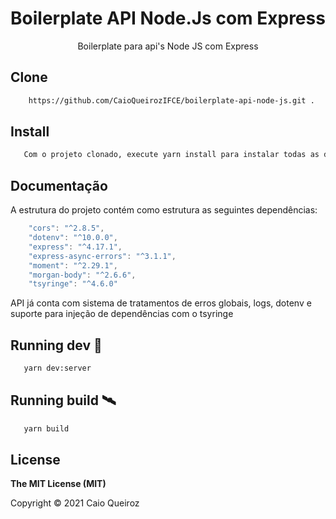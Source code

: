 <h1 align="center">Boilerplate API Node.Js com Express</h1>
<div align="center">
    Boilerplate para api's Node JS com Express
</div>

## Clone

```sh
    https://github.com/CaioQueirozIFCE/boilerplate-api-node-js.git .
```
## Install

```sh
   Com o projeto clonado, execute yarn install para instalar todas as dependências listadas no package.json
```
## Documentação

A estrutura do projeto contém como estrutura as seguintes dependências:

```js
    "cors": "^2.8.5",
    "dotenv": "^10.0.0",
    "express": "^4.17.1",
    "express-async-errors": "^3.1.1",
    "moment": "^2.29.1",
    "morgan-body": "^2.6.6",
    "tsyringe": "^4.6.0"
```

<p align="start">API já conta com sistema de tratamentos de erros globais, logs, dotenv e suporte para injeção de dependências com o tsyringe</p>

## Running dev :rocket:

```sh
   yarn dev:server
```
## Running build :artificial_satellite:

```sh
   yarn build
```

## License

**The MIT License (MIT)**

Copyright © 2021 Caio Queiroz
